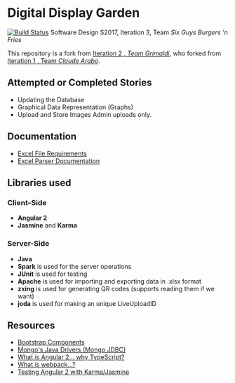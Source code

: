 # Digital Display Garden
[![Build Status](https://travis-ci.org/UMM-CSci-3601-S17/digital-display-garden-iteration-3-sixguysburgers-fries.svg?branch=master)](https://travis-ci.org/UMM-CSci-3601-S17/digital-display-garden-iteration-3-sixguysburgers-fries/branches)
Software Design S2017, Iteration 3, Team _Six Guys Burgers 'n Fries_ 

This repository is a fork from [Iteration 2 , _Team Grimaldi_](https://github.com/UMM-CSci-3601-S17/digital-display-garden-iteration-2-grimaldi), who forked from [Iteration 1 , Team _Claude Arabo_](https://github.com/UMM-CSci-3601-S17/digital-display-garden-iteration-1-claudearabo).

## Attempted or Completed Stories
* Updating the Database
* Graphical Data Representation (Graphs)
* Upload and Store Images Admin uploads only.

## Documentation
* [Excel File Requirements](Documentation/ExcelFileRequirements.md)  
* [Excel Parser Documentation](Documentation/ExcelParser.md) 



## Libraries used
### Client-Side
* **Angular 2**
* **Jasmine** and **Karma** 

### Server-Side
* **Java** 
* **Spark** is used for the server operations
* **JUnit** is used for testing
* **Apache** is used for importing and exporting data in .xlsx format
* **zxing** is used for generating QR codes (supports reading them if we want) 
* **joda** is used for making an unique LiveUploadID


## Resources

- [Bootstrap Components][bootstrap]
- [Mongo's Java Drivers (Mongo JDBC)][mongo-jdbc]
- [What _is_ Angular 2... why TypeScript?][angular-2]
- [What _is_ webpack...?][whats-webpack]
- [Testing Angular 2 with Karma/Jasmine][angular2-karma-jasmine]

[angular-2]: https://www.infoq.com/articles/Angular2-TypeScript-High-Level-Overview
[angular2-karma-jasmine]: http://twofuckingdevelopers.com/2016/01/testing-angular-2-with-karma-and-jasmine/
[labtasks]: LABTASKS.md
[travis]: https://travis-ci.org/
[whats-webpack]: https://webpack.github.io/docs/what-is-webpack.html
[bootstrap]: https://getbootstrap.com/components/ 
[mongo-jdbc]: https://docs.mongodb.com/ecosystem/drivers/java/ 
